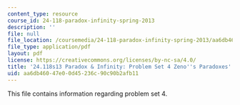 ```yaml
---
content_type: resource
course_id: 24-118-paradox-infinity-spring-2013
description: ''
file: null
file_location: /coursemedia/24-118-paradox-infinity-spring-2013/aa6db46047e00d45236c90c90b2afb11_MIT24_118S13_ProbSet4.pdf
file_type: application/pdf
layout: pdf
license: https://creativecommons.org/licenses/by-nc-sa/4.0/
title: '24.118s13 Paradox & Infinity: Problem Set 4 Zeno''s Paradoxes'
uid: aa6db460-47e0-0d45-236c-90c90b2afb11
---
```

This file contains information regarding problem set 4.